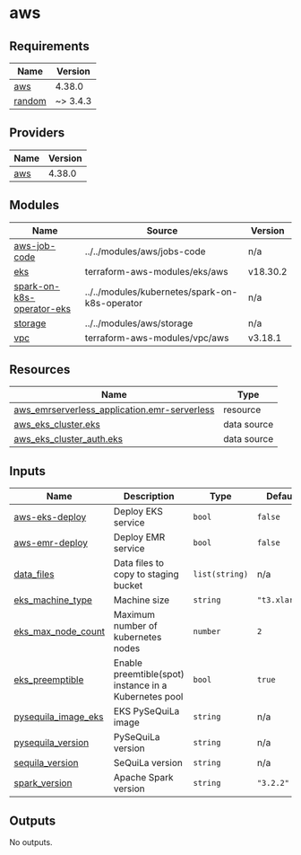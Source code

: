 # aws

<!-- BEGINNING OF PRE-COMMIT-TERRAFORM DOCS HOOK -->
## Requirements

| Name | Version |
|------|---------|
| <a name="requirement_aws"></a> [aws](#requirement\_aws) | 4.38.0 |
| <a name="requirement_random"></a> [random](#requirement\_random) | ~> 3.4.3 |

## Providers

| Name | Version |
|------|---------|
| <a name="provider_aws"></a> [aws](#provider\_aws) | 4.38.0 |

## Modules

| Name | Source | Version |
|------|--------|---------|
| <a name="module_aws-job-code"></a> [aws-job-code](#module\_aws-job-code) | ../../modules/aws/jobs-code | n/a |
| <a name="module_eks"></a> [eks](#module\_eks) | terraform-aws-modules/eks/aws | v18.30.2 |
| <a name="module_spark-on-k8s-operator-eks"></a> [spark-on-k8s-operator-eks](#module\_spark-on-k8s-operator-eks) | ../../modules/kubernetes/spark-on-k8s-operator | n/a |
| <a name="module_storage"></a> [storage](#module\_storage) | ../../modules/aws/storage | n/a |
| <a name="module_vpc"></a> [vpc](#module\_vpc) | terraform-aws-modules/vpc/aws | v3.18.1 |

## Resources

| Name | Type |
|------|------|
| [aws_emrserverless_application.emr-serverless](https://registry.terraform.io/providers/hashicorp/aws/4.38.0/docs/resources/emrserverless_application) | resource |
| [aws_eks_cluster.eks](https://registry.terraform.io/providers/hashicorp/aws/4.38.0/docs/data-sources/eks_cluster) | data source |
| [aws_eks_cluster_auth.eks](https://registry.terraform.io/providers/hashicorp/aws/4.38.0/docs/data-sources/eks_cluster_auth) | data source |

## Inputs

| Name | Description | Type | Default | Required |
|------|-------------|------|---------|:--------:|
| <a name="input_aws-eks-deploy"></a> [aws-eks-deploy](#input\_aws-eks-deploy) | Deploy EKS service | `bool` | `false` | no |
| <a name="input_aws-emr-deploy"></a> [aws-emr-deploy](#input\_aws-emr-deploy) | Deploy EMR service | `bool` | `false` | no |
| <a name="input_data_files"></a> [data\_files](#input\_data\_files) | Data files to copy to staging bucket | `list(string)` | n/a | yes |
| <a name="input_eks_machine_type"></a> [eks\_machine\_type](#input\_eks\_machine\_type) | Machine size | `string` | `"t3.xlarge"` | no |
| <a name="input_eks_max_node_count"></a> [eks\_max\_node\_count](#input\_eks\_max\_node\_count) | Maximum number of kubernetes nodes | `number` | `2` | no |
| <a name="input_eks_preemptible"></a> [eks\_preemptible](#input\_eks\_preemptible) | Enable preemtible(spot) instance in a Kubernetes pool | `bool` | `true` | no |
| <a name="input_pysequila_image_eks"></a> [pysequila\_image\_eks](#input\_pysequila\_image\_eks) | EKS PySeQuiLa image | `string` | n/a | yes |
| <a name="input_pysequila_version"></a> [pysequila\_version](#input\_pysequila\_version) | PySeQuiLa version | `string` | n/a | yes |
| <a name="input_sequila_version"></a> [sequila\_version](#input\_sequila\_version) | SeQuiLa version | `string` | n/a | yes |
| <a name="input_spark_version"></a> [spark\_version](#input\_spark\_version) | Apache Spark version | `string` | `"3.2.2"` | no |

## Outputs

No outputs.
<!-- END OF PRE-COMMIT-TERRAFORM DOCS HOOK -->
